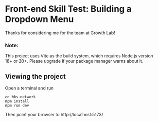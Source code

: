 # Front-end Skill Test: Building a Dropdown Menu

Thanks for considering me for the team at Growth Lab!

### Note:

This project uses Vite as the build system, which requires Node.js version 18+ or 20+. Please upgrade if your package manager warns about it.

## Viewing the project

Open a terminal and run

```
cd hks-network
npm install
npm run dev
```

Then point your browser to http://localhost:5173/